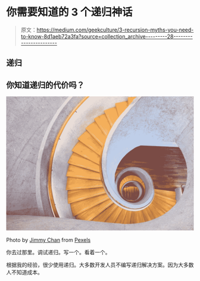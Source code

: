 # 你需要知道的 3 个递归神话

> 原文：<https://medium.com/geekculture/3-recursion-myths-you-need-to-know-8d1aeb72a3fa?source=collection_archive---------28----------------------->

## 递归

## 你知道递归的代价吗？

![](img/e7c5c207d970f7abd50ed7b61d5b648b.png)

Photo by [Jimmy Chan](https://www.pexels.com/@jimbear?utm_content=attributionCopyText&utm_medium=referral&utm_source=pexels) from [Pexels](https://www.pexels.com/photo/brown-wooden-stairs-1309897/?utm_content=attributionCopyText&utm_medium=referral&utm_source=pexels)

你去过那里。调试递归。写一个。看着一个。

根据我的经验，很少使用递归。大多数开发人员不编写递归解决方案。因为大多数人不知道成本。